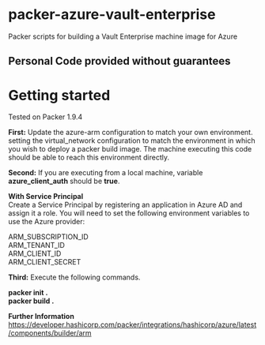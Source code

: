 # packer-azure-vault-enterprise
Packer scripts for building a Vault Enterprise machine image for Azure

## Personal Code provided without guarantees

# Getting started

Tested on Packer 1.9.4

**First:** Update the azure-arm configuration to match your own environment. setting the virtual_network configuration to match the environment in which you wish to deploy a packer build image. The machine executing this code should be able to reach this environment directly.  


**Second:** If you are executing from a local machine, variable **azure_client_auth** should be **true**.


**With Service Principal**  
Create a Service Principal by registering an application in Azure AD and assign it a role. You will need to set the following environment variables to use the Azure provider:

ARM_SUBSCRIPTION_ID  
ARM_TENANT_ID  
ARM_CLIENT_ID  
ARM_CLIENT_SECRET  

**Third:** Execute the following commands.  
  
**packer init .**  
**packer build .**  

**Further Information**  
https://developer.hashicorp.com/packer/integrations/hashicorp/azure/latest/components/builder/arm
